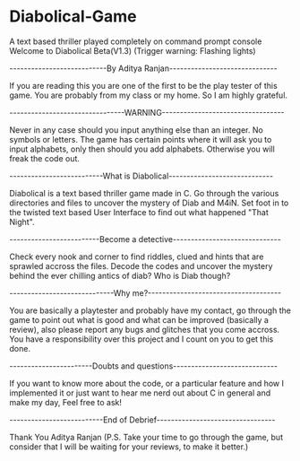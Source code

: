 # Diabolical-Game
A text based thriller played completely on command prompt console
Welcome to Diabolical Beta(V1.3)
(Trigger warning: Flashing lights)

---------------------------By Aditya Ranjan------------------------------

If you are reading this you are one of the first to be the play tester of this game. You are probably from my
class or my home. So I am highly grateful.

--------------------------------WARNING----------------------------------

Never in any case should you input anything else than an integer. No symbols or letters. The game has certain
points where it will ask you to input alphabets, only then should you add alphabets. Otherwise you will freak
the code out.

--------------------------What is Diabolical-----------------------------

Diabolical is a text based thriller game made in C. Go through the various directories and files to uncover the 
mystery of Diab and M4iN. Set foot in to the twisted text based User Interface to find out what happened 
"That Night".

-------------------------Become a detective------------------------------

Check every nook and corner to find riddles, clued and hints that are sprawled accross the files. Decode the codes
and uncover the mystery behind the ever chilling antics of diab? Who is Diab though?

-----------------------------Why me?-------------------------------------

You are basically a playtester and probably have my contact, go through the game to point out what is good and what
can be improved (basically a review), also please report any bugs and glitches that you come accross. You have a 
responsibility over this project and I count on you to get this done.

-----------------------Doubts and questions-----------------------------

If you want to know more about the code, or a particular feature and how I implemented it or just want to hear me
nerd out about C in general and make my day, Feel free to ask!

--------------------------End of Debrief---------------------------------

Thank You 
Aditya Ranjan
(P.S. Take your time to go through the game, but consider that I will be waiting for your reviews, to make it
better.)
